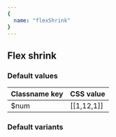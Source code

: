 ```yaml
---
{
  name: "flexShrink"
}
---
```


## Flex shrink

### Default values
<!-- defaults.values.start -->
|Classname key|CSS value |
|-------------|----------|
|$num         |[[1,12,1]]|

<!-- defaults.values.end -->


### Default variants
<!-- defaults.variants.start -->

<!-- defaults.variants.end -->
